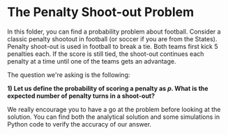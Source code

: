 # The Penalty Shoot-out Problem

In this folder, you can find a probability problem about football.
Consider a classic penalty shootout in football (or soccer if you are from the States).
Penalty shoot-out is used in football to break a tie. Both teams first kick 5 penalties each. If the score is still tied, the shoot-out continues each penalty at a time until one of the teams gets an advantage.

The question we're asking is the following:

**1) Let us define the probability of scoring a penalty as $p$. What is the expected number of penalty turns in a shoot-out?**


We really encourage you to have a go at the problem before looking at the solution.
You can find both the analytical solution and some simulations in Python code to verify the accuracy of our answer.
